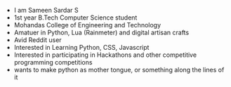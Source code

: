 - I am Sameen Sardar S
- 1st year B.Tech Computer Science student
- Mohandas College of Engineering and Technology
- Amatuer in Python, Lua (Rainmeter) and digital artisan crafts
- Avid Reddit user
- Interested in Learning Python, CSS, Javascript
- Interested in participating in Hackathons and other competitive programming competitions
- wants to make python as mother tongue, or something along the lines of it
